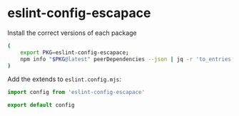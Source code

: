 # eslint-config-escapace

Install the correct versions of each package

```sh
(
    export PKG=eslint-config-escapace;
    npm info "$PKG@latest" peerDependencies --json | jq -r 'to_entries[] | "\"\(.key)@\(.value)\"" // empty' | xargs pnpm install --save-dev "$PKG@latest"
)
```

Add the extends to `eslint.config.mjs`:

```js
import config from 'eslint-config-escapace'

export default config
```
